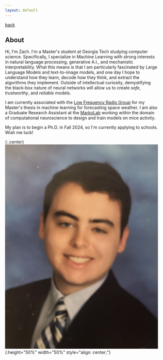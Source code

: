 ```yaml
---
layout: default
---
```


[back](./)

## About

Hi, I'm Zach. I'm a Master's student at Georgia Tech studying computer science. Specifically, I specialize in Machine Learning with strong interests in natural language processing, generative A.I., and mechanistic interpretability. What this means is that I am particularly fascinated by Large Language Models and text-to-image models, and one day I hope to understand how they learn, decode how they think, and extract the algorithms they implement. Outside of intellectual curiosity, demystifying the black-box nature of neural networks will allow us to create _safe_, _trustworthy_, and _reliable_ models.

I am currently associated with the <a href="https://lf.gatech.edu/" target="_blank">Low Frequency Radio Group</a> for my Master's thesis in machine learning for forecasting space weather. I am also a Graduate Research Assistant at the <a href="https://markolab.org/" target="_blank">MarkoLab</a> working within the domain of computational neuroscience to design and train models on mice activity.

My plan is to begin a Ph.D. in Fall 2024, so I'm currently applying to schools. Wish me luck!

{:.center}
![image of me](/assets/images/me.jpg#center){:height="50%" width="50%" style="align: center;"}

